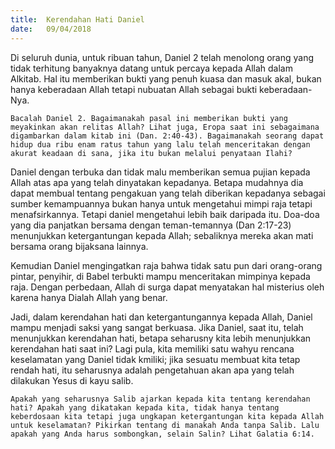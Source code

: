 ```yaml
---
title:  Kerendahan Hati Daniel
date:   09/04/2018
---
```


Di seluruh dunia, untuk ribuan tahun, Daniel 2 telah menolong orang yang tidak terhitung banyaknya datang untuk percaya kepada Allah dalam Alkitab. Hal itu memberikan bukti yang penuh kuasa dan masuk akal, bukan hanya keberadaan Allah tetapi nubuatan Allah sebagai bukti keberadaan-Nya.

`Bacalah Daniel 2. Bagaimanakah pasal ini memberikan bukti yang meyakinkan akan relitas Allah? Lihat juga, Eropa saat ini sebagaimana digambarkan dalam kitab ini (Dan. 2:40-43). Bagaimanakah seorang dapat hidup dua ribu enam ratus tahun yang lalu telah menceritakan dengan akurat keadaan di sana, jika itu bukan melalui penyataan Ilahi?`

Daniel dengan terbuka dan tidak malu memberikan semua pujian kepada Allah atas apa yang telah dinyatakan kepadanya. Betapa mudahnya dia dapat membual tentang pengakuan yang telah diberikan kepadanya sebagai sumber kemampuannya bukan hanya untuk mengetahui mimpi raja tetapi menafsirkannya. Tetapi daniel mengetahui lebih baik daripada itu. Doa-doa yang dia panjatkan bersama dengan teman-temannya (Dan 2:17-23) menunjukkan ketergantungan kepada Allah; sebaliknya mereka akan mati bersama orang bijaksana lainnya.

Kemudian Daniel mengingatkan raja bahwa tidak satu pun dari orang-orang pintar, penyihir, di Babel terbukti mampu menceritakan mimpinya kepada raja. Dengan perbedaan, Allah di surga dapat menyatakan hal misterius oleh karena hanya Dialah Allah yang benar.

Jadi, dalam kerendahan hati dan ketergantungannya kepada Allah, Daniel mampu menjadi saksi yang sangat berkuasa. Jika Daniel, saat itu, telah menunjukkan kerendahan hati, betapa seharusny kita lebih menunjukkan kerendahan hati saat ini? Lagi pula, kita memiliki satu wahyu rencana keselamatan yang Daniel tidak kmiliki; jika sesuatu membuat kita tetap rendah hati, itu seharusnya adalah pengetahuan akan apa yang telah dilakukan Yesus di kayu salib.

`Apakah yang seharusnya Salib ajarkan kepada kita tentang kerendahan hati? Apakah yang dikatakan kepada kita, tidak hanya tentang keberdosaan kita tetapi juga ungkapan ketergantungan kita kepada Allah untuk keselamatan? Pikirkan tentang di manakah Anda tanpa Salib. Lalu apakah yang Anda harus sombongkan, selain Salin? Lihat Galatia 6:14.`